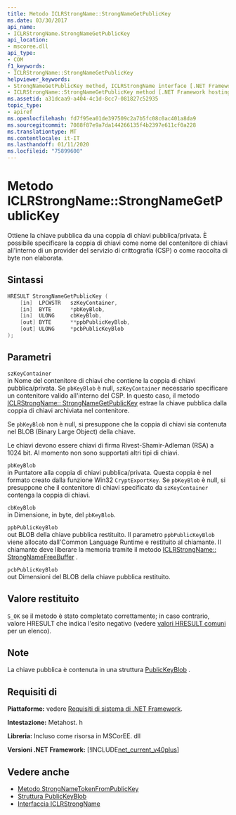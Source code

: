 ```yaml
---
title: Metodo ICLRStrongName::StrongNameGetPublicKey
ms.date: 03/30/2017
api_name:
- ICLRStrongName.StrongNameGetPublicKey
api_location:
- mscoree.dll
api_type:
- COM
f1_keywords:
- ICLRStrongName::StrongNameGetPublicKey
helpviewer_keywords:
- StrongNameGetPublicKey method, ICLRStrongName interface [.NET Framework hosting]
- ICLRStrongName::StrongNameGetPublicKey method [.NET Framework hosting]
ms.assetid: a31dcaa9-a404-4c1d-8cc7-081827c52935
topic_type:
- apiref
ms.openlocfilehash: fd7f95ea01de397509c2a7b5fc08c0ac401a8da9
ms.sourcegitcommit: 7088f87e9a7da144266135f4b2397e611cf0a228
ms.translationtype: MT
ms.contentlocale: it-IT
ms.lasthandoff: 01/11/2020
ms.locfileid: "75899600"
---
```

# <a name="iclrstrongnamestrongnamegetpublickey-method"></a>Metodo ICLRStrongName::StrongNameGetPublicKey
Ottiene la chiave pubblica da una coppia di chiavi pubblica/privata. È possibile specificare la coppia di chiavi come nome del contenitore di chiavi all'interno di un provider del servizio di crittografia (CSP) o come raccolta di byte non elaborata.  
  
## <a name="syntax"></a>Sintassi  
  
```cpp  
HRESULT StrongNameGetPublicKey (   
    [in]  LPCWSTR   szKeyContainer,  
    [in]  BYTE      *pbKeyBlob,  
    [in]  ULONG     cbKeyBlob,  
    [out] BYTE      **ppbPublicKeyBlob,  
    [out] ULONG     *pcbPublicKeyBlob  
);  
```  
  
## <a name="parameters"></a>Parametri  
 `szKeyContainer`  
 in Nome del contenitore di chiavi che contiene la coppia di chiavi pubblica/privata. Se `pbKeyBlob` è null, `szKeyContainer` necessario specificare un contenitore valido all'interno del CSP. In questo caso, il metodo [ICLRStrongName:: StrongNameGetPublicKey](../../../../docs/framework/unmanaged-api/hosting/iclrstrongname-strongnamegetpublickey-method.md) estrae la chiave pubblica dalla coppia di chiavi archiviata nel contenitore.  
  
 Se `pbKeyBlob` non è null, si presuppone che la coppia di chiavi sia contenuta nel BLOB (Binary Large Object) della chiave.  
  
 Le chiavi devono essere chiavi di firma Rivest-Shamir-Adleman (RSA) a 1024 bit. Al momento non sono supportati altri tipi di chiavi.  
  
 `pbKeyBlob`  
 in Puntatore alla coppia di chiavi pubblica/privata. Questa coppia è nel formato creato dalla funzione Win32 `CryptExportKey`. Se `pbKeyBlob` è null, si presuppone che il contenitore di chiavi specificato da `szKeyContainer` contenga la coppia di chiavi.  
  
 `cbKeyBlob`  
 in Dimensione, in byte, del `pbKeyBlob`.  
  
 `ppbPublicKeyBlob`  
 out BLOB della chiave pubblica restituito. Il parametro `ppbPublicKeyBlob` viene allocato dall'Common Language Runtime e restituito al chiamante. Il chiamante deve liberare la memoria tramite il metodo [ICLRStrongName:: StrongNameFreeBuffer](../../../../docs/framework/unmanaged-api/hosting/iclrstrongname-strongnamefreebuffer-method.md) .  
  
 `pcbPublicKeyBlob`  
 out Dimensioni del BLOB della chiave pubblica restituito.  
  
## <a name="return-value"></a>Valore restituito  
 `S_OK` se il metodo è stato completato correttamente; in caso contrario, valore HRESULT che indica l'esito negativo (vedere [valori HRESULT comuni](/windows/win32/seccrypto/common-hresult-values) per un elenco).  
  
## <a name="remarks"></a>Note  
 La chiave pubblica è contenuta in una struttura [PublicKeyBlob](../../../../docs/framework/unmanaged-api/strong-naming/publickeyblob-structure.md) .  
  
## <a name="requirements"></a>Requisiti di  
 **Piattaforme:** vedere [Requisiti di sistema di .NET Framework](../../../../docs/framework/get-started/system-requirements.md).  
  
 **Intestazione:** Metahost. h  
  
 **Libreria:** Incluso come risorsa in MSCorEE. dll  
  
 **Versioni .NET Framework:** [!INCLUDE[net_current_v40plus](../../../../includes/net-current-v40plus-md.md)]  
  
## <a name="see-also"></a>Vedere anche

- [Metodo StrongNameTokenFromPublicKey](../../../../docs/framework/unmanaged-api/hosting/iclrstrongname-strongnametokenfrompublickey-method.md)
- [Struttura PublicKeyBlob](../../../../docs/framework/unmanaged-api/strong-naming/publickeyblob-structure.md)
- [Interfaccia ICLRStrongName](../../../../docs/framework/unmanaged-api/hosting/iclrstrongname-interface.md)
